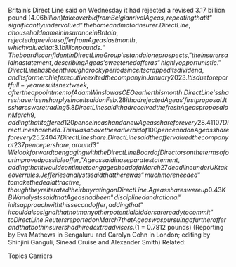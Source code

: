 Britain’s Direct Line said on Wednesday it had rejected a revised 3.17 billion pound ($4.06 billion) takeover bid from Belgian rival Ageas, repeating that it “significantly undervalued” the home and motor insurer.
Direct Line, a household name in insurance in Britain, rejected a previous offer from Ageas last month, which valued it at 3.1 billion pounds.
“The board is confident in Direct Line Group’s standalone prospects,” the insurer said in a statement, describing Ageas’ sweetened offer as “highly opportunistic.”
Direct Line has been through a rocky period since it scrapped its dividend, and its former chief executive exited the company in January 2023.
It is due to report full-year results next week, after the appointment of Adam Winslow as CEO earlier this month.
Direct Line’s shares have risen sharply since it said on Feb. 28 it had rejected Ageas’ first proposal. Its shares were trading 5.8% lower at 212.8 pence at 1221 GMT.
Direct Line said it had received the fresh Ageas proposal on March 9, adding that it offered 120 pence in cash and a new Ageas share for every 28.41107 Direct Line share held.
This was above the earlier bid of 100 pence and an Ageas share for every 25.24047 Direct Line share.
Direct Line said the offer valued the company at 237 pence per share, around 3% above the previous Ageas offer, based on its March 8 closing price.
“We look forward to engaging with the Direct Line Board of Directors on the terms of our improved possible offer,” Ageas said in a separate statement, adding that it would continue to engage ahead of a March 27 deadline under UK takeover rules.
Jefferies analysts said that there was “much more needed” to make the deal attractive, though they reiterated their buy rating on Direct Line.
Ageas shares were up 0.43%.
KBW analysts said that Ageas had been “disciplined and rational” in its approach with this second offer, adding that “it could also signal that not many other potential bidders are ready to commit” to Direct Line.
Reuters reported on March 7 that Ageas was pursuing a further offer and that both insurers had hired extra advisers.
($1 = 0.7812 pounds)
(Reporting by Eva Mathews in Bengaluru and Carolyn Cohn in London; editing by Shinjini Ganguli, Sinead Cruise and Alexander Smith)
Related:

Topics
Carriers
